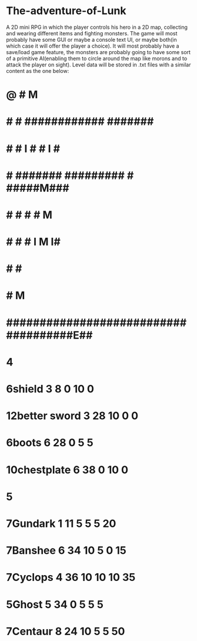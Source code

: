 # The-adventure-of-Lunk
A 2D mini RPG in which the player controls his hero in a 2D map, collecting and wearing different items and fighting monsters.
The game will most probably have some GUI or maybe a console text UI, or maybe both(in which case it will offer the player a choice). It will most probably have a save/load game feature, the monsters are probably going to have some sort of a primitive
AI(enabling them to circle around the map like morons and to attack the player on sight).
Level data will be stored in .txt files with a similar content as the one below:
# ########################################
# @    #     M                           #
# #    #     ############  #######       #
# #    #  I  #             #  I  #       #
# #    #######  #########  #     #####M###
# #                     #  #     #  M    #
# #                     #  #  I     M   I#
# #                     #  ###############
# #                       M              #
# #####################################E##
# 4
# 6shield 3 8 0 10 0
# 12better sword 3 28 10 0 0
# 6boots 6 28 0 5 5
# 10chestplate 6 38 0 10 0
# 5
# 7Gundark 1 11 5 5 5 20
# 7Banshee 6 34 10 5 0 15
# 7Cyclops 4 36 10 10 10 35
# 5Ghost 5 34 0 5 5 5
# 7Centaur 8 24 10 5 5 50
